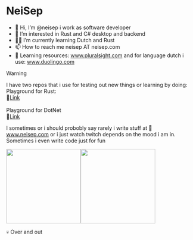 # NeiSep

- 👋 Hi, I’m @neisep i work as software developer
- 👀 I’m interested in Rust and C# desktop and backend
- 👨‍🏫 I’m currently learning Dutch and Rust
- 📫 How to reach me neisep AT neisep.com
- 💽 Learning resources: www.pluralsight.com and for language dutch i use: www.duolingo.com

> [!WARNING]
> I have two repos that i use for testing out new things or learning by doing:<br>
> Playground for Rust:<br>
> 🧪[Link](https://github.com/neisep/rust-playground)<br>
> <br>
> Playground for DotNet<br>
> 🧪[Link](https://github.com/neisep/Labs)<br>


I sometimes or i should probobly say rarely i write stuff at :page_with_curl: www.neisep.com or i just watch twitch depends on the mood i am in.
Sometimes i even write code just for fun


<pre><img height=200 align="center" src="https://github-readme-stats.vercel.app/api?username=neisep&theme=gruvbox&card_width=300"/><img height=200 align="center" src="https://github-readme-stats.vercel.app/api/top-langs?username=neisep&layout=compact&langs_count=8&card_width=300" /></pre>


💀 Over and out
